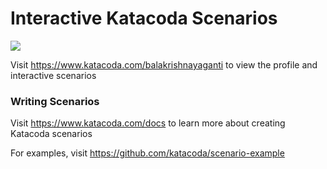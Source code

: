 # Interactive Katacoda Scenarios

[![](http://shields.katacoda.com/katacoda/balakrishnayaganti/count.svg)](https://www.katacoda.com/balakrishnayaganti "Get your profile on Katacoda.com")

Visit https://www.katacoda.com/balakrishnayaganti to view the profile and interactive scenarios

### Writing Scenarios
Visit https://www.katacoda.com/docs to learn more about creating Katacoda scenarios

For examples, visit https://github.com/katacoda/scenario-example
